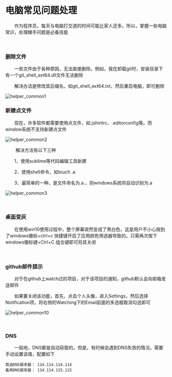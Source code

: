# 电脑常见问题处理

&emsp;&emsp;作为程序员，每天与电脑打交道的时间可能比家人还多。所以，掌握一些电脑常识，处理棘手问题是必备技能

&nbsp;

### 删除文件

&emsp;&emsp;一些文件由于各种原因，无法直接删除。例如，我在卸载git时，安装目录下有一个git_shell_ext64.dll文件无法删除

&emsp;&emsp;解决办法是修改其后缀名，如git_shell_ext64.txt，然后重启电脑，即可删除


![helper_common1](https://pic.xiaohuochai.site/blog/helper_common1.gif)


### 新建点文件

&emsp;&emsp;现在，许多软件都需要使用点文件，如.jshintrc、.editorconfig等。而window系统不支持新建点文件


![helper_common2](https://pic.xiaohuochai.site/blog/helper_common2.gif)


&nbsp;&emsp;&emsp;解决方法有以下三种

&emsp;&emsp;1、使用sublime等代码编辑工具新建

&emsp;&emsp;2、使用shell命令，如touch .a

&emsp;&emsp;3、最简单的一种，是文件命名为.a.，则windows系统将自动识别为.a


![helper_common3](https://pic.xiaohuochai.site/blog/helper_common3.gif)


&nbsp;

### 桌面变灰

&emsp;&emsp;在使用win10使用过程中，整个屏幕突然变成了黑白色，这是用户不小心按到了windows徽标+ctrl+c 快捷键开启了应用颜色筛选器导致的。只需再次按下 windows徽标键+Ctrl+C 组合键即可将其关闭

 

&nbsp;

### github邮件提示

&emsp;&emsp;对于在github上watch过的项目，对于该项目的通知，github默认会向邮箱发送邮件

&emsp;&emsp;如果要关闭该功能，首先，点击个人头像，进入Settings，然后选择Notification项，将右侧的Watching下的Email前面的多选框取消勾选即可

![helper_common10](https://pic.xiaohuochai.site/blog/helper_common10.png)


&nbsp;

### DNS

&emsp;&emsp;一般地，DNS都是自动获取的。但是，有时候会遇到DNS失效的情况。需要手动设置该值，配置如下

```
首选DNS服务器： 114.114.114.114
备用DNS服务器： 114.114.115.115
```